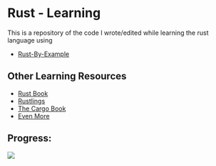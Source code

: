 # Rust - Learning



This is a repository of the code I wrote/edited while learning the rust language
using

- [Rust-By-Example](https://doc.rust-lang.org/stable/rust-by-example/)

## Other Learning Resources
- [Rust Book](https://doc.rust-lang.org/book/)
- [Rustlings](https://github.com/rust-lang/rustlings/)
- [The Cargo Book](https://doc.rust-lang.org/cargo/)
- [Even More](https://www.rust-lang.org/learn)

## Progress: 

![](https://us-central1-progress-markdown.cloudfunctions.net/progress/54)
